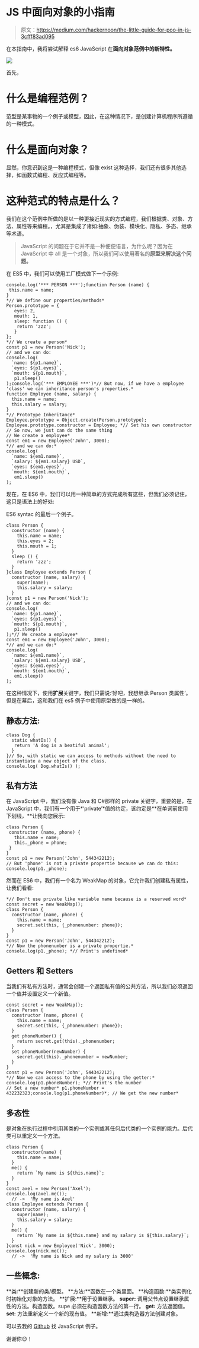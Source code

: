 # JS 中面向对象的小指南

> 原文：<https://medium.com/hackernoon/the-little-guide-for-poo-in-js-3cfff83ad095>

在本指南中，我将尝试解释 es6 JavaScript 在**面向对象范例中的新特性。**

![](img/c303e35d2b93997fb5fd6423c9cfca31.png)

首先，

# 什么是编程范例？

范型是某事物的一个例子或模型，因此，在这种情况下，是创建计算机程序所遵循的一种模式。

# 什么是**面向对象？**

显然，你意识到这是一种编程模式，但像 exist 这种选择，我们还有很多其他选择，如函数式编程、反应式编程等。

# 这种范式的特点是什么？

我们在这个范例中所做的是以一种更接近现实的方式编程，我们根据类、对象、方法、属性等来编程。，尤其是集成了诸如:抽象、伪装、模块化、隐私、多态、继承等术语。

> JavaScript 的问题在于它并不是一种便便语言，为什么呢？因为在 JavaScript 中 all 是一个对象，所以我们可以使用著名的**原型来解决这个问题。**

在 ES5 中，我们可以使用工厂模式做下一个示例:

```
console.log('*** PERSON ***');function Person (name) {
 this.name = name;
}
*// We define our properties/methods*
Person.prototype = {
   eyes: 2,
   mouth: 1,
   sleep: function () {
    return 'zzz';
   }
};
*// We create a person*
const p1 = new Person('Nick');
// and we can do:
console.log(
  `name: ${p1.name}`,
  `eyes: ${p1.eyes}`,
  `mouth: ${p1.mouth}`,
   p1.sleep()
);console.log('*** EMPLOYEE ***')*// But now, if we have a employee 'class' we can inheritance person's properties.*
function Employee (name, salary) {
  this.name = name;
  this.salary = salary;
}
*// Prototype Inheritance*
Employee.prototype = Object.create(Person.prototype);
Employee.prototype.constructor = Employee; *// Set his own constructor
// So now, we just can do the same thing
// We create a employee*
const em1 = new Employee('John', 3000);
*// and we can do:*
console.log(
  `name: ${em1.name}`,
  `salary: ${em1.salary} USD`,
  `eyes: ${em1.eyes}`,
  `mouth: ${em1.mouth}`,
   em1.sleep()
);
```

现在，在 ES6 中，我们可以用一种简单的方式完成所有这些，但我们必须记住，这只是语法上的好处:

ES6 syntac 的最后一个例子。

```
class Person {
  constructor (name) {
    this.name = name;
    this.eyes = 2;
    this.mouth = 1;
  }
  sleep () {
    return 'zzz';
  }
}class Employee extends Person {
  constructor (name, salary) {
    super(name);
    this.salary = salary;
  }
}const p1 = new Person('Nick');
// and we can do:
console.log(
  `name: ${p1.name}`,
  `eyes: ${p1.eyes}`,
  `mouth: ${p1.mouth}`,
   p1.sleep()
);*// We create a employee*
const em1 = new Employee('John', 3000);
*// and we can do:*
console.log(
  `name: ${em1.name}`,
  `salary: ${em1.salary} USD`,
  `eyes: ${em1.eyes}`,
  `mouth: ${em1.mouth}`,
   em1.sleep()
);
```

在这种情况下，使用**扩展**关键字，我们只需说:‘好吧，我想继承 Person 类属性’。但是在幕后，这和我们在 es5 例子中使用原型做的是一样的。

## 静态方法:

```
class Dog {
  static whatIs() {
   return 'A dog is a beatiful animal';
  }
}// So, with static we can access to methods without the need to instantiate a new object of the class.
console.log( Dog.whatIs() );
```

## 私有方法

在 JavaScript 中，我们没有像 Java 和 C#那样的 private 关键字，重要的是，在 JavaScript 中，我们有一个用于*‘private’*值的约定，该约定是**在单词前使用下划线，**让我向您展示:

```
class Person {
 constructor (name, phone) { 
   this.name = name;
   this._phone = phone;
 }
}
const p1 = new Person('John', 544342212);
// But 'phone' is not a private propertie because we can do this:
console.log(p1._phone);
```

然而在 ES6 中，我们有一个名为 WeakMap 的对象，它允许我们创建私有属性，让我们看看:

```
*// Don't use private like variable name because is a reserved word*
const secret = new WeakMap();
class Person {
  constructor (name, phone) {
    this.name = name;
    secret.set(this, {_phonenumber: phone});
  }
}
const p1 = new Person('John', 544342212);
*// Now the phonenumber is a private propertie.*
console.log(p1._phone); *// Print's undefined*
```

## Getters 和 Setters

当我们有私有方法时，通常会创建一个返回私有值的公共方法，所以我们必须返回一个值并设置定义一个新值。

```
const secret = new WeakMap();
class Person {
  constructor (name, phone) {
    this.name = name;
    secret.set(this, {_phonenumber: phone});
  }
  get phoneNumber() {
    return secret.get(this)._phonenumber;
  }
  set phoneNumber(newNumber) {
    secret.get(this)._phonenumber = newNumber;
  }
}
const p1 = new Person('John', 544342212);
*// Now we can access to the phone by using the getter:* 
console.log(p1.phoneNumber); *// Print's the number
// Set a new number* p1.phoneNumber = 432232323;console.log(p1.phoneNumber)*; // We get the new number*
```

## 多态性

是对象在执行过程中引用其类的一个实例或其任何后代类的一个实例的能力。后代类可以重定义一个方法。

```
class Person {
  constructor(name) {
    this.name = name;
  }
  me() {
    return `My name is ${this.name}`;
  }
}
const axel = new Person('Axel');
console.log(axel.me());
  // ->  'My name is Axel'
class Employee extends Person {
  constructor (name, salary) {
    super(name);
    this.salary = salary;
  }
  me() {
    return `My name is ${this.name} and my salary is ${this.salary}`;
  } 
}const nick = new Employee('Nick', 3000);
console.log(nick.me());
  // ->  'My name is Nick and my salary is 3000'
```

## 一些概念:

**类:**创建新的类/模型。
**方法:**函数在一个类里面。
**构造函数:**类实例化时初始化对象的方法。
**扩展:**用于设置继承。
**super:** 调用父节点设置继承属性的方法。构造函数。supe 必须在构造函数方法的第一行。
**get:** 方法返回值。
**set:** 方法重新定义一个新的现有值。
**新增:**通过类构造器方法创建对象。

可以去我的 [Github](https://github.com/germancutraro) 找 JavaScript 例子。

谢谢你😊！